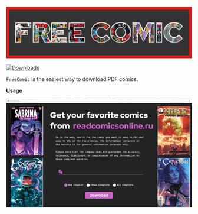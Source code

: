 ![stronghold logo](img/BannerFreeComic.png)

[![Downloads](http://pepy.tech/badge/FreeComic)](http://pepy.tech/count/FreeComic)

`FreeComic` is the easiest way to download PDF comics.

**Usage**

<p align="center"><img align="center" alt="GIF" src="https://github.com/VladiPrograma/FreeComic/blob/main/img/Example1.gif?raw=true"/></p>
